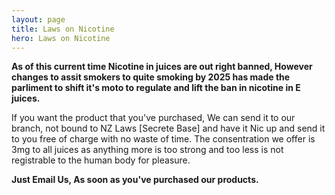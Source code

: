 ```yaml
---
layout: page
title: Laws on Nicotine
hero: Laws on Nicotine
---
```


__As of this current time Nicotine in juices are out right banned, However changes to assit smokers to quite smoking by 2025 has made the parliment to shift it's moto to regulate and lift the ban in nicotine in E juices.__

If you want the product that you've purchased, We can send it to our branch, not bound to NZ Laws [Secrete Base] and have it Nic up and send it to you free of charge with no waste of time.
The consentration we offer is 3mg to all juices as anything more is too strong and too less is not registrable to the human body for pleasure.

__Just Email Us, As soon as you've purchased our products.__
